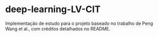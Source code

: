 # deep-learning-LV-CIT
Implementação de estudo para o projeto baseado no trabalho de Peng Wang et al., com créditos detalhados no README.
